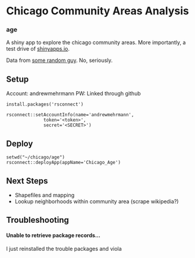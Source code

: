 # Chicago Community Areas Analysis

### age
A shiny app to explore the chicago community areas. More importantly, a test drive of [shinyapps.io](shinyapps.io). 

Data from [some random guy](http://robparal.blogspot.com/2012/05/hard-to-find-census-data-on-chicago.html). No, seriously.

## Setup
Account: andrewmehrmann
PW: Linked through github

`install.packages('rsconnect')`


```
rsconnect::setAccountInfo(name='andrewmehrmann',
			  token='<token>',
			  secret='<SECRET>')
```

## Deploy 

```
setwd("~/chicago/age")
rsconnect::deployApp(appName='Chicago_Age')
```

## Next Steps

* Shapefiles and mapping
* Lookup neighborhoods within community area (scrape wikipedia?)



## Troubleshooting

#### Unable to retrieve package records...
I just reinstalled the trouble packages and viola
			  